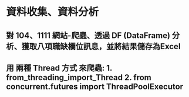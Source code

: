 # 資料收集、資料分析

## 對 104、1111 網站-爬蟲、透過 DF (DataFrame) 分析、獲取八項職缺欄位訊息，並將結果儲存為Excel

## 用 兩種 Thread 方式 來爬蟲: 1. from_threading_import_Thread  2. from concurrent.futures import ThreadPoolExecutor

